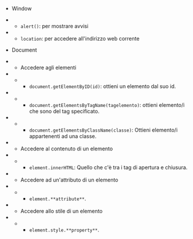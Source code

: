 <!-- @format -->

- Window
- - `alert()`: per mostrare avvisi
- - `location`: per accedere all'indirizzo web corrente

- Document
- - Accedere agli elementi
- - - `document.getElementByID(id)`: ottieni un elemento dal suo id.
- - - `document.getElementsByTagName(tagelemento)`: ottieni elemento/i che sono del tag specificato.
- - - `document.getElementsByClassName(classe)`: Ottieni elemento/i appartenenti ad una classe.
- - Accedere al contenuto di un elemento
- - - `element.innerHTML`: Quello che c'è tra i tag di apertura e chiusura.
- - Accedere ad un'attributo di un elemento
- - - `element.**attribute**`.
- - Accedere allo stile di un elemento
- - - `element.style.**property**`.

